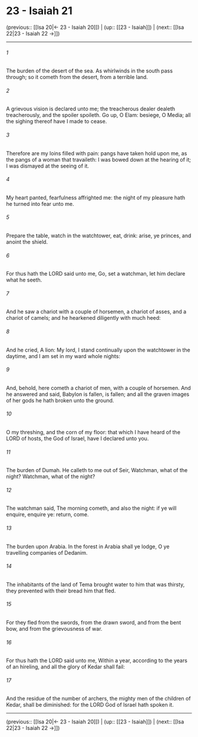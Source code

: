 # 23 - Isaiah 21

(previous:: [[Isa 20|← 23 - Isaiah 20]]) | (up:: [[23 - Isaiah]]) | (next:: [[Isa 22|23 - Isaiah 22 →]])

***


###### 1 
The burden of the desert of the sea. As whirlwinds in the south pass through; so it cometh from the desert, from a terrible land. 

###### 2 
A grievous vision is declared unto me; the treacherous dealer dealeth treacherously, and the spoiler spoileth. Go up, O Elam: besiege, O Media; all the sighing thereof have I made to cease. 

###### 3 
Therefore are my loins filled with pain: pangs have taken hold upon me, as the pangs of a woman that travaileth: I was bowed down at the hearing of it; I was dismayed at the seeing of it. 

###### 4 
My heart panted, fearfulness affrighted me: the night of my pleasure hath he turned into fear unto me. 

###### 5 
Prepare the table, watch in the watchtower, eat, drink: arise, ye princes, and anoint the shield. 

###### 6 
For thus hath the LORD said unto me, Go, set a watchman, let him declare what he seeth. 

###### 7 
And he saw a chariot with a couple of horsemen, a chariot of asses, and a chariot of camels; and he hearkened diligently with much heed: 

###### 8 
And he cried, A lion: My lord, I stand continually upon the watchtower in the daytime, and I am set in my ward whole nights: 

###### 9 
And, behold, here cometh a chariot of men, with a couple of horsemen. And he answered and said, Babylon is fallen, is fallen; and all the graven images of her gods he hath broken unto the ground. 

###### 10 
O my threshing, and the corn of my floor: that which I have heard of the LORD of hosts, the God of Israel, have I declared unto you. 

###### 11 
The burden of Dumah. He calleth to me out of Seir, Watchman, what of the night? Watchman, what of the night? 

###### 12 
The watchman said, The morning cometh, and also the night: if ye will enquire, enquire ye: return, come. 

###### 13 
The burden upon Arabia. In the forest in Arabia shall ye lodge, O ye travelling companies of Dedanim. 

###### 14 
The inhabitants of the land of Tema brought water to him that was thirsty, they prevented with their bread him that fled. 

###### 15 
For they fled from the swords, from the drawn sword, and from the bent bow, and from the grievousness of war. 

###### 16 
For thus hath the LORD said unto me, Within a year, according to the years of an hireling, and all the glory of Kedar shall fail: 

###### 17 
And the residue of the number of archers, the mighty men of the children of Kedar, shall be diminished: for the LORD God of Israel hath spoken it.

***

(previous:: [[Isa 20|← 23 - Isaiah 20]]) | (up:: [[23 - Isaiah]]) | (next:: [[Isa 22|23 - Isaiah 22 →]])
